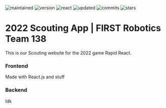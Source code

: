 ![maintained](https://img.shields.io/maintenance/yes/2022?style=flat-square)
![version](https://img.shields.io/github/package-json/v/averwhy/Scouting2022?style=flat-square)
![react](https://img.shields.io/npm/v/react?color=61dbfb&label=react&style=flat-square)
![updated](https://img.shields.io/github/last-commit/averwhy/scouting2022?style=flat-square)
![commits](https://img.shields.io/github/commit-activity/w/averwhy/Scouting2022?color=gree&style=flat-square)
![stars](https://img.shields.io/github/stars/averwhy/Scouting2022?color=gold&style=flat-square)
# 2022 Scouting App | FIRST Robotics Team 138

This is our Scouting website for the 2022 game Rapid React.

### Frontend
Made with React.js and stuff

### Backend
Idk
